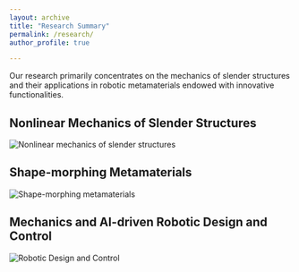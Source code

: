 ```yaml
---
layout: archive
title: "Research Summary"
permalink: /research/
author_profile: true

---
```


Our research primarily concentrates on the mechanics of slender structures and their applications in robotic metamaterials endowed with innovative functionalities.

Nonlinear Mechanics of Slender Structures
--------
![Nonlinear mechanics of slender structures](/figures/Research_1_Nonlinear_Mechanics_of_slender_structures.png "Slender Structures")

Shape-morphing Metamaterials
--------
![Shape-morphing metamaterials](/figures/Research_2_Shape_morphing_metamaterials.png "Morphing Metamaterials")

Mechanics and AI-driven Robotic Design and Control
--------
![Robotic Design and Control](/figures/Research_3_Mechanics_and_AI_driven_robotic_design_and_control.png "Soft Robotics")

